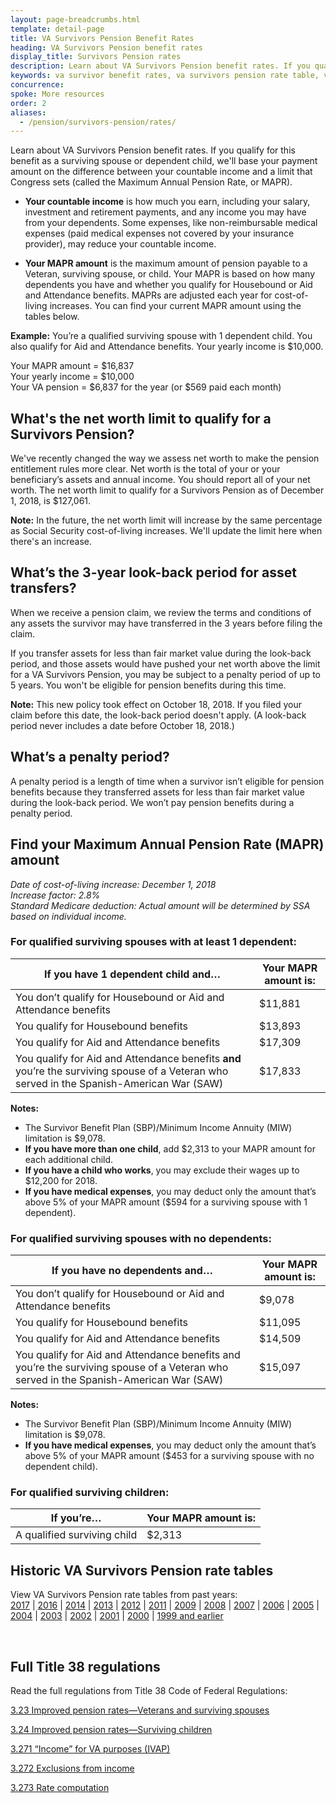 ```yaml
---
layout: page-breadcrumbs.html
template: detail-page
title: VA Survivors Pension Benefit Rates
heading: VA Survivors Pension benefit rates
display_title: Survivors Pension rates
description: Learn about VA Survivors Pension benefit rates. If you qualify for this benefit as a surviving spouse or dependent child, we'll base your payment amount on the difference between your countable income and a limit that Congress sets (called the Maximum Annual Pension Rate, or MAPR).
keywords: va survivor benefit rates, va survivors pension rate table, va widows pension rates
concurrence:
spoke: More resources
order: 2
aliases:
  - /pension/survivors-pension/rates/
---
```


<div class="va-introtext">

Learn about VA Survivors Pension benefit rates. If you qualify for this benefit as a surviving spouse or dependent child, we'll base your payment amount on the difference between your countable income and a limit that Congress sets (called the Maximum Annual Pension Rate, or MAPR).

</div>

- **Your countable income** is how much you earn, including your salary, investment and retirement payments, and any income you may have from your dependents. Some expenses, like non-reimbursable medical expenses (paid medical expenses not covered by your insurance provider), may reduce your countable income.

- **Your MAPR amount** is the maximum amount of pension payable to a Veteran, surviving spouse, or child. Your MAPR is based on how many dependents you have and whether you qualify for Housebound or Aid and Attendance benefits. MAPRs are adjusted each year for cost-of-living increases. You can find your current MAPR amount using the tables below.

**Example:**
You’re a qualified surviving spouse with 1 dependent child. You also qualify for Aid and Attendance benefits. Your yearly income is $10,000.

Your MAPR amount = $16,837 <br>
Your yearly income = $10,000 <br>
Your VA pension = $6,837 for the year (or $569 paid each month)


## What's the net worth limit to qualify for a Survivors Pension?

We've recently changed the way we assess net worth to make the pension entitlement rules more clear. Net worth is the total of your or your beneficiary’s assets and annual income. You should report all of your net worth. The net worth limit to qualify for a Survivors Pension as of December 1, 2018, is $127,061.

**Note:** In the future, the net worth limit will increase by the same percentage as Social Security cost-of-living increases. We'll update the limit here when there's an increase.

## What’s the 3-year look-back period for asset transfers?

When we receive a pension claim, we review the terms and conditions of any assets the survivor may have transferred in the 3 years before filing the claim.

If you transfer assets for less than fair market value during the look-back period, and those assets would have pushed your net worth above the limit for a VA Survivors Pension, you may be subject to a penalty period of up to 5 years. You won't be eligible for pension benefits during this time.

**Note:** This new policy took effect on October 18, 2018. If you filed your claim before this date, the look-back period doesn't apply. (A look-back period never includes a date before October 18, 2018.)

## What’s a penalty period?

A penalty period is a length of time when a survivor isn’t eligible for pension benefits because they transferred assets for less than fair market value during the look-back period. We won’t pay pension benefits during a penalty period.

## Find your Maximum Annual Pension Rate (MAPR) amount

*Date of cost-of-living increase: December 1, 2018* <br>
*Increase factor: 2.8%* <br>
*Standard Medicare deduction: Actual amount will be determined by SSA based on individual income.*

### For qualified surviving spouses with at least 1 dependent:

| **If you have 1 dependent child and…** | **Your MAPR amount is:** |
| --- | --- |
| You don’t qualify for Housebound or Aid and Attendance benefits | $11,881 |
| You qualify for Housebound benefits | $13,893|
| You qualify for Aid and Attendance benefits| $17,309|
| You qualify for Aid and Attendance benefits **and** you’re the surviving spouse of a Veteran who served in the Spanish-American War (SAW) | $17,833 |

**Notes:**
- The Survivor Benefit Plan (SBP)/Minimum Income Annuity (MIW) limitation is $9,078.
- **If you have more than one child**, add $2,313 to your MAPR amount for each additional child.
- **If you have a child who works**, you may exclude their wages up to $12,200 for 2018.
- **If you have medical expenses**, you may deduct only the amount that’s above 5% of your MAPR amount ($594 for a surviving spouse with 1 dependent).

### For qualified surviving spouses with no dependents:

| **If you have no dependents and…** | **Your MAPR amount is:** |
| --- | --- |
| You don’t qualify for Housebound or Aid and Attendance benefits | $9,078 |
| You qualify for Housebound benefits | $11,095 |
| You qualify for Aid and Attendance benefits | $14,509 |
| You qualify for Aid and Attendance benefits and you’re the surviving spouse of a Veteran who served in the Spanish-American War (SAW) | $15,097 |

**Notes:**
- The Survivor Benefit Plan (SBP)/Minimum Income Annuity (MIW) limitation is $9,078.
- **If you have medical expenses**, you may deduct only the amount that’s above 5% of your MAPR amount ($453 for a surviving spouse with no dependent child).

### For qualified surviving children:

| **If you’re…**| **Your MAPR amount is:** |
| --- | --- |
| A qualified surviving child  | $2,313 |

## Historic VA Survivors Pension rate tables

View VA Survivors Pension rate tables from past years: <br>
[2017](https://www.benefits.va.gov/PENSION/rates_survivor_pen17.asp) |
[2016](https://www.benefits.va.gov/PENSION/rates_survivor_pen16.asp) |
[2014](https://www.benefits.va.gov/PENSION/rates_survivor_pen14.asp) |
[2013](https://www.benefits.va.gov/PENSION/rates_survivor_pen13.asp) |
[2012](https://www.benefits.va.gov/PENSION/rates_survivor_pen12.asp) |
[2011](https://www.benefits.va.gov/PENSION/rates_survivor_pen11.asp) |
[2009](https://www.benefits.va.gov/PENSION/rates_survivor_pen09.asp) |
[2008](https://www.benefits.va.gov/PENSION/rates_survivor_pen08.asp) |
[2007](https://www.benefits.va.gov/PENSION/rates_survivor_pen07.asp) |
[2006](https://www.benefits.va.gov/PENSION/rates_survivor_pen06.asp) |
[2005](https://www.benefits.va.gov/PENSION/rates_survivor_pen05.asp) |
[2004](https://www.benefits.va.gov/PENSION/rates_survivor_pen04.asp) |
[2003](https://www.benefits.va.gov/PENSION/rates_survivor_pen03.asp) |
[2002](https://www.benefits.va.gov/PENSION/rates_survivor_pen02.asp) |
[2001](https://www.benefits.va.gov/PENSION/rates_survivor_pen01.asp) |
[2000](https://www.benefits.va.gov/PENSION/rates_survivor_pen00.asp) |
[1999 and earlier](https://www.benefits.va.gov/PENSION/rates_survivor_pen99.asp)<br>

<br>

## Full Title 38 regulations

Read the full regulations from Title 38 Code of Federal Regulations:

[3.23 Improved pension rates—Veterans and surviving spouses](https://www.ecfr.gov/cgi-bin/text-idx?SID=ad275643432556b9dda942343fb89296&mc=true&node=pt38.1.3&rgn=div58#se38.1.3_123)

[3.24 Improved pension rates—Surviving children](https://www.ecfr.gov/cgi-bin/text-idx?SID=ad275643432556b9dda942343fb89296&mc=true&node=pt38.1.3&rgn=div58#se38.1.3_124)

[3.271 “Income” for VA purposes (IVAP)](https://www.ecfr.gov/cgi-bin/text-idx?SID=ad275643432556b9dda942343fb89296&mc=true&node=pt38.1.3&rgn=div58#se38.1.3_1271)

[3.272 Exclusions from income](https://www.ecfr.gov/cgi-bin/text-idx?SID=ad275643432556b9dda942343fb89296&mc=true&node=pt38.1.3&rgn=div58#se38.1.3_1272)

[3.273 Rate computation](https://www.ecfr.gov/cgi-bin/text-idx?SID=ad275643432556b9dda942343fb89296&mc=true&node=pt38.1.3&rgn=div58#se38.1.3_1273)

